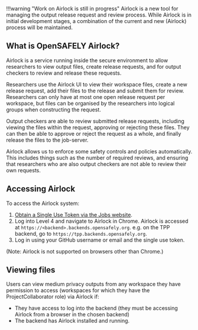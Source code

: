 !!!warning "Work on Airlock is still in progress"
    Airlock is a new tool for managing the output release request
    and review process. While Airlock is in initial development stages,
    a combination of the current and new (Airlock) process
    will be maintained.


## What is OpenSAFELY Airlock?

Airlock is a service running inside the secure environment to allow researchers to
view output files, create release requests, and for output checkers to review and
release these requests.

Researchers use the Airlock UI to view their workspace files, create a new release request, add their files to the release and submit them for review. Researchers can only have at most one open release request per workspace, but files can be organised by the researchers into logical groups when constructing the request.

Output checkers are able to review submitted release requests, including viewing the files within the request, approving or rejecting these files. They can then be able to approve or reject the request as a whole, and finally release the files to the job-server.

Airlock allows us to enforce some safety controls and policies automatically. This includes things such as the number of required reviews, and ensuring that researchers who are also output checkers are not able to review their own requests.


## Accessing Airlock

To access the Airlock system:

1. [Obtain a Single Use Token via the
    Jobs website](https://docs.opensafely.org/jobs-site/#viewing-analysis-outputs-on-the-server). 
1. Log into Level 4 and navigate to Airlock in Chrome. Airlock is
    accessed at `https://<backend>.backends.opensafely.org`. e.g. on
    the TPP backend, go to `https://tpp.backends.opensafely.org`.
1. Log in using your GitHub username or email and the single use token. 

(Note: Airlock is not supported on browsers other than Chrome.)


## Viewing files

Users can view medium privacy outputs from any workspace they have permission to
access (workspaces for which they have the ProjectCollaborator role) via Airlock if: 

* They have access to log into the backend (they must be accessing Airlock
    from a browser in the chosen backend)
* The backend has Airlock installed and running.

